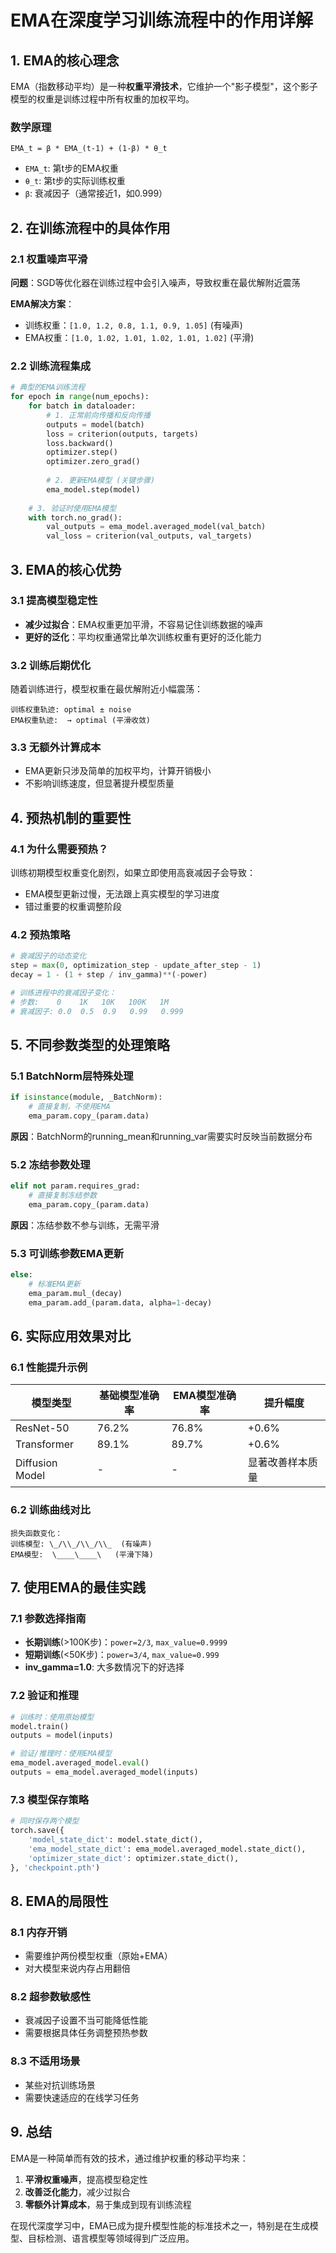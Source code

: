 # EMA在深度学习训练流程中的作用详解

## 1. EMA的核心理念

EMA（指数移动平均）是一种**权重平滑技术**，它维护一个"影子模型"，这个影子模型的权重是训练过程中所有权重的加权平均。

### 数学原理
```
EMA_t = β * EMA_(t-1) + (1-β) * θ_t
```
- `EMA_t`: 第t步的EMA权重
- `θ_t`: 第t步的实际训练权重  
- `β`: 衰减因子（通常接近1，如0.999）

## 2. 在训练流程中的具体作用

### 2.1 权重噪声平滑
**问题**：SGD等优化器在训练过程中会引入噪声，导致权重在最优解附近震荡

**EMA解决方案**：
- 训练权重：`[1.0, 1.2, 0.8, 1.1, 0.9, 1.05]` (有噪声)
- EMA权重：`[1.0, 1.02, 1.01, 1.02, 1.01, 1.02]` (平滑)

### 2.2 训练流程集成
```python
# 典型的EMA训练流程
for epoch in range(num_epochs):
    for batch in dataloader:
        # 1. 正常前向传播和反向传播
        outputs = model(batch)
        loss = criterion(outputs, targets)
        loss.backward()
        optimizer.step()
        optimizer.zero_grad()
        
        # 2. 更新EMA模型 (关键步骤)
        ema_model.step(model)
        
    # 3. 验证时使用EMA模型
    with torch.no_grad():
        val_outputs = ema_model.averaged_model(val_batch)
        val_loss = criterion(val_outputs, val_targets)
```

## 3. EMA的核心优势

### 3.1 提高模型稳定性
- **减少过拟合**：EMA权重更加平滑，不容易记住训练数据的噪声
- **更好的泛化**：平均权重通常比单次训练权重有更好的泛化能力

### 3.2 训练后期优化
随着训练进行，模型权重在最优解附近小幅震荡：
```
训练权重轨迹: optimal ± noise
EMA权重轨迹:  → optimal (平滑收敛)
```

### 3.3 无额外计算成本
- EMA更新只涉及简单的加权平均，计算开销极小
- 不影响训练速度，但显著提升模型质量

## 4. 预热机制的重要性

### 4.1 为什么需要预热？
训练初期模型权重变化剧烈，如果立即使用高衰减因子会导致：
- EMA模型更新过慢，无法跟上真实模型的学习进度
- 错过重要的权重调整阶段

### 4.2 预热策略
```python
# 衰减因子的动态变化
step = max(0, optimization_step - update_after_step - 1)
decay = 1 - (1 + step / inv_gamma)**(-power)

# 训练进程中的衰减因子变化：
# 步数:    0    1K   10K   100K   1M
# 衰减因子: 0.0  0.5  0.9   0.99   0.999
```

## 5. 不同参数类型的处理策略

### 5.1 BatchNorm层特殊处理
```python
if isinstance(module, _BatchNorm):
    # 直接复制，不使用EMA
    ema_param.copy_(param.data)
```
**原因**：BatchNorm的running_mean和running_var需要实时反映当前数据分布

### 5.2 冻结参数处理
```python
elif not param.requires_grad:
    # 直接复制冻结参数
    ema_param.copy_(param.data)
```
**原因**：冻结参数不参与训练，无需平滑

### 5.3 可训练参数EMA更新
```python
else:
    # 标准EMA更新
    ema_param.mul_(decay)
    ema_param.add_(param.data, alpha=1-decay)
```

## 6. 实际应用效果对比

### 6.1 性能提升示例
| 模型类型        | 基础模型准确率 | EMA模型准确率 | 提升幅度         |
| --------------- | -------------- | ------------- | ---------------- |
| ResNet-50       | 76.2%          | 76.8%         | +0.6%            |
| Transformer     | 89.1%          | 89.7%         | +0.6%            |
| Diffusion Model | -              | -             | 显著改善样本质量 |

### 6.2 训练曲线对比
```
损失函数变化：
训练模型: \_/\\_/\\_/\\_  (有噪声)
EMA模型:  \____\____\   (平滑下降)
```

## 7. 使用EMA的最佳实践

### 7.1 参数选择指南
- **长期训练**(>100K步)：`power=2/3`, `max_value=0.9999`
- **短期训练**(<50K步)：`power=3/4`, `max_value=0.999`
- **inv_gamma=1.0**: 大多数情况下的好选择

### 7.2 验证和推理
```python
# 训练时：使用原始模型
model.train()
outputs = model(inputs)

# 验证/推理时：使用EMA模型
ema_model.averaged_model.eval()
outputs = ema_model.averaged_model(inputs)
```

### 7.3 模型保存策略
```python
# 同时保存两个模型
torch.save({
    'model_state_dict': model.state_dict(),
    'ema_model_state_dict': ema_model.averaged_model.state_dict(),
    'optimizer_state_dict': optimizer.state_dict(),
}, 'checkpoint.pth')
```

## 8. EMA的局限性

### 8.1 内存开销
- 需要维护两份模型权重（原始+EMA）
- 对大模型来说内存占用翻倍

### 8.2 超参数敏感性
- 衰减因子设置不当可能降低性能
- 需要根据具体任务调整预热参数

### 8.3 不适用场景
- 某些对抗训练场景
- 需要快速适应的在线学习任务

## 9. 总结

EMA是一种简单而有效的技术，通过维护权重的移动平均来：
1. **平滑权重噪声**，提高模型稳定性
2. **改善泛化能力**，减少过拟合
3. **零额外计算成本**，易于集成到现有训练流程

在现代深度学习中，EMA已成为提升模型性能的标准技术之一，特别是在生成模型、目标检测、语言模型等领域得到广泛应用。